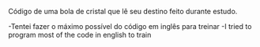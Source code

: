 Código de uma bola de cristal que lê seu destino feito durante estudo.

-Tentei fazer o máximo possível do código em inglês para treinar
-I tried to program most of the code in english to train
